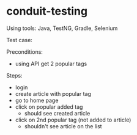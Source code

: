 # conduit-testing

Using tools: Java, TestNG, Gradle, Selenium

Test case:

Preconditions:
   - using API get 2 popular tags
   
Steps:
   - login
   - create article with popular tag
   - go to home page
   - click on popular added tag 
     - should see created article
   - click on 2nd popular tag (not added to article)
     - shouldn't see article on the list
